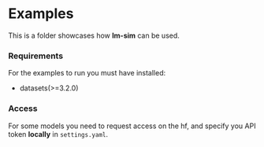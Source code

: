 # Examples

This is a folder showcases how **lm-sim** can be used. 

### Requirements 
For the examples to run you must have installed:
- datasets(>=3.2.0) 

### Access
For some models you need to request access on the hf, and specify you API token **locally** in `settings.yaml`. 


